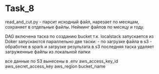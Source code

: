 # Task_8
read_and_cut.py - парсит исходный файл, нарезает по месяцам, сохраняет в отдельные файлы.
Нейминг файлов по месяцу и году.

DAG
включена таска по созданию bucket т.к. localstack запускается из Doker
запускаются параллельно две таски:
    - по загрузке файла в s3
    - обработке в spark и загрузке результата в s3
последняя таска удаляет загруженные файлы из локальной папки

все данные по S3 вынесены в .env
    aws_access_key_id
    aws_secret_access_key
    aws_region
    bucket_name




 
